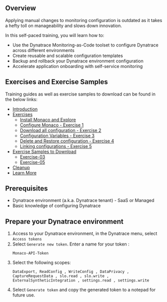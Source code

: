 ## Overview

Applying manual changes to monitoring configuration is outdated as it takes a hefty toll on manageability and slows down innovation.

In this self-paced training, you will learn how to:
- Use the Dynatrace Monitoring-as-Code toolset to configure Dynatrace across different environments
- Create reusable and scalable configuration templates
- Backup and rollback your Dynatrace environment configuration
- Accelerate application onboarding with self-service monitoring

## Exercises and Exercise Samples

Training guides as well as exercise samples to download can be found in the below links:


- [Introduction](../../../exercise-instructions/content/00%20An%20Introduction/index.md) 
- [Exercises](../../../exercise-instructions/content)
     - [Install Monaco and Explore](../../../exercise-instructions/content/00%20Install%20Monaco%20and%20Explore/index.md)    
     - [Configure Monaco - Exercise 1](../../../exercise-instructions/content/01%20Configure%20Monaco/index.md)
     - [Download all configuration - Exercise 2](../../../exercise-instructions/content/02%20Download%20all%20configuration/index.md)
     - [Configuration Variables - Exercise 3](../../../exercise-instructions/content/03%20Configuration%20Variables/index.md)
     - [Delete and Restore configuration - Exercise 4](../../../exercise-instructions/content/04%20Delete%20and%20Restore%20configuration/index.md)
     - [Linking configurations - Exercise 5](../../../exercise-instructions/content/05%20Linking%20configurations/index.md)
- [Exercise Samples to Download](../../../exercise-samples-to-download)
    - [Exercise-03](../../../exercise-samples-to-download/exercise-03-to-download)
    - [Exercise-05](../../../exercise-samples-to-download/exercise-05-to-download)
- [Cleanup](../../../exercise-instructions/content/06%20Cleanup/index.md)
- [Learn More](../../../exercise-instructions/content/07%20Learn%20More/index.md)

## Prerequisites
- Dynatrace environment (a.k.a. Dynatrace tenant) - SaaS or Managed
- Basic knowledge of configuring Dynatrace

## Prepare your Dynatrace environment

1. Access to your Dynatrace environment, in the Dynatrace menu, select `Access tokens`
2. Select `Generate new token`. Enter a name for your token : 
    ```text
    Monaco-API-Token
    ```
3. Select the following scopes: 
   ```text
   DataExport, ReadConfig , WriteConfig , DataPrivacy , CaptureRequestData , slo.read , slo.write , ExternalSyntheticIntegration , settings.read , settings.write
   ```
4. Select `Generate token` and copy the generated token to a notepad for future use. 
